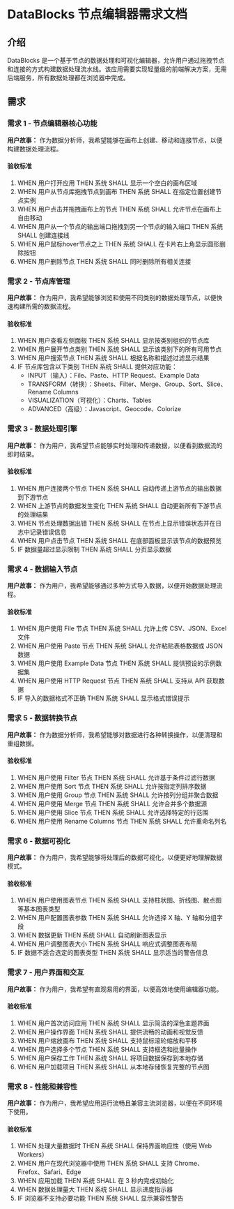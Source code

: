 # DataBlocks 节点编辑器需求文档

## 介绍

DataBlocks 是一个基于节点的数据处理和可视化编辑器，允许用户通过拖拽节点和连接的方式构建数据处理流水线。该应用需要实现轻量级的前端解决方案，无需后端服务，所有数据处理都在浏览器中完成。

## 需求

### 需求 1 - 节点编辑器核心功能

**用户故事：** 作为数据分析师，我希望能够在画布上创建、移动和连接节点，以便构建数据处理流程。

#### 验收标准

1. WHEN 用户打开应用 THEN 系统 SHALL 显示一个空白的画布区域
2. WHEN 用户从节点库拖拽节点到画布 THEN 系统 SHALL 在指定位置创建节点实例
3. WHEN 用户点击并拖拽画布上的节点 THEN 系统 SHALL 允许节点在画布上自由移动
4. WHEN 用户从一个节点的输出端口拖拽到另一个节点的输入端口 THEN 系统 SHALL 创建连接线
5. WHEN 用户鼠标hover节点之上 THEN 系统 SHALL 在卡片右上角显示圆形删除按钮
6. WHEN 用户删除节点 THEN 系统 SHALL 同时删除所有相关连接

### 需求 2 - 节点库管理

**用户故事：** 作为用户，我希望能够浏览和使用不同类别的数据处理节点，以便快速构建所需的数据流程。

#### 验收标准

1. WHEN 用户查看左侧面板 THEN 系统 SHALL 显示按类别组织的节点库
2. WHEN 用户展开节点类别 THEN 系统 SHALL 显示该类别下的所有可用节点
3. WHEN 用户搜索节点 THEN 系统 SHALL 根据名称和描述过滤显示结果
4. IF 节点库包含以下类别 THEN 系统 SHALL 提供对应功能：
   - INPUT（输入）：File、Paste、HTTP Request、Example Data
   - TRANSFORM（转换）：Sheets、Filter、Merge、Group、Sort、Slice、Rename Columns
   - VISUALIZATION（可视化）：Charts、Tables
   - ADVANCED（高级）：Javascript、Geocode、Colorize

### 需求 3 - 数据处理引擎

**用户故事：** 作为用户，我希望节点能够实时处理和传递数据，以便看到数据流的即时结果。

#### 验收标准

1. WHEN 用户连接两个节点 THEN 系统 SHALL 自动传递上游节点的输出数据到下游节点
2. WHEN 上游节点的数据发生变化 THEN 系统 SHALL 自动更新所有下游节点的处理结果
3. WHEN 节点处理数据出错 THEN 系统 SHALL 在节点上显示错误状态并在日志中记录错误信息
4. WHEN 用户点击节点 THEN 系统 SHALL 在底部面板显示该节点的数据预览
5. IF 数据量超过显示限制 THEN 系统 SHALL 分页显示数据

### 需求 4 - 数据输入节点

**用户故事：** 作为用户，我希望能够通过多种方式导入数据，以便开始数据处理流程。

#### 验收标准

1. WHEN 用户使用 File 节点 THEN 系统 SHALL 允许上传 CSV、JSON、Excel 文件
2. WHEN 用户使用 Paste 节点 THEN 系统 SHALL 允许粘贴表格数据或 JSON 数据
3. WHEN 用户使用 Example Data 节点 THEN 系统 SHALL 提供预设的示例数据集
4. WHEN 用户使用 HTTP Request 节点 THEN 系统 SHALL 支持从 API 获取数据
5. IF 导入的数据格式不正确 THEN 系统 SHALL 显示格式错误提示

### 需求 5 - 数据转换节点

**用户故事：** 作为数据分析师，我希望能够对数据进行各种转换操作，以便清理和重组数据。

#### 验收标准

1. WHEN 用户使用 Filter 节点 THEN 系统 SHALL 允许基于条件过滤行数据
2. WHEN 用户使用 Sort 节点 THEN 系统 SHALL 允许按指定列排序数据
3. WHEN 用户使用 Group 节点 THEN 系统 SHALL 允许按列分组并聚合数据
4. WHEN 用户使用 Merge 节点 THEN 系统 SHALL 允许合并多个数据源
5. WHEN 用户使用 Slice 节点 THEN 系统 SHALL 允许选择特定的行范围
6. WHEN 用户使用 Rename Columns 节点 THEN 系统 SHALL 允许重命名列名

### 需求 6 - 数据可视化

**用户故事：** 作为用户，我希望能够将处理后的数据可视化，以便更好地理解数据模式。

#### 验收标准

1. WHEN 用户使用图表节点 THEN 系统 SHALL 支持柱状图、折线图、散点图等基本图表类型
2. WHEN 用户配置图表参数 THEN 系统 SHALL 允许选择 X 轴、Y 轴和分组字段
3. WHEN 数据更新 THEN 系统 SHALL 自动刷新图表显示
4. WHEN 用户调整图表大小 THEN 系统 SHALL 响应式调整图表布局
5. IF 数据不适合选定的图表类型 THEN 系统 SHALL 显示适当的警告信息

### 需求 7 - 用户界面和交互

**用户故事：** 作为用户，我希望有直观易用的界面，以便高效地使用编辑器功能。

#### 验收标准

1. WHEN 用户首次访问应用 THEN 系统 SHALL 显示简洁的深色主题界面
2. WHEN 用户操作界面 THEN 系统 SHALL 提供流畅的动画和视觉反馈
3. WHEN 用户缩放画布 THEN 系统 SHALL 支持鼠标滚轮缩放和平移
4. WHEN 用户选择多个节点 THEN 系统 SHALL 支持框选和批量操作
5. WHEN 用户保存工作 THEN 系统 SHALL 将项目数据保存到本地存储
6. WHEN 用户加载项目 THEN 系统 SHALL 从本地存储恢复完整的节点图

### 需求 8 - 性能和兼容性

**用户故事：** 作为用户，我希望应用运行流畅且兼容主流浏览器，以便在不同环境下使用。

#### 验收标准

1. WHEN 处理大量数据时 THEN 系统 SHALL 保持界面响应性（使用 Web Workers）
2. WHEN 用户在现代浏览器中使用 THEN 系统 SHALL 支持 Chrome、Firefox、Safari、Edge
3. WHEN 应用加载 THEN 系统 SHALL 在 3 秒内完成初始化
4. WHEN 数据处理量大 THEN 系统 SHALL 显示进度指示器
5. IF 浏览器不支持必要功能 THEN 系统 SHALL 显示兼容性警告